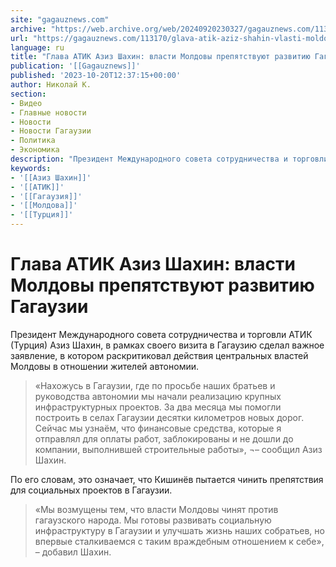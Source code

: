 ```yaml
---
site: "gagauznews.com"
archive: "https://web.archive.org/web/20240920230327/gagauznews.com/113170/glava-atik-aziz-shahin-vlasti-moldovy-prepyatstvuyut-razvitiyu-gagauzii.html"
url: "https://gagauznews.com/113170/glava-atik-aziz-shahin-vlasti-moldovy-prepyatstvuyut-razvitiyu-gagauzii.html"
language: ru
title: "Глава АТИК Азиз Шахин: власти Молдовы препятствуют развитию Гагаузии"
publication: '[[Gagauznews]]'
published: '2023-10-20T12:37:15+00:00'
author: Николай К.
section:
- Видео
- Главные новости
- Новости
- Новости Гагаузии
- Политика
- Экономика
description: "Президент Международного совета сотрудничества и торговли АТИК (Турция) Азиз Шахин, в рамках своего визита в Гагаузию сделал важное заявление, в котором раскритиковал действия центральных властей Молдовы в отношении жителей автономии. «Нахожусь в Гагаузии, где по просьбе наших братьев и руководства автономии мы начали реализацию крупных инфраструктурных проектов. За два месяца мы помогли построить в селах Гагаузии десятки километров новых дорог. Сейчас мы узнаём, что финансовые средства, которые я отправлял для оплаты работ, заблокированы и не дошли до компании, выполнившей строительные работы», ¬– сообщил Азиз Шахин. По его словам, это означает, что Кишинёв пытается чинить препятствия для социальных проектов в Гагаузии. […]"
keywords:
- '[[Азиз Шахин]]'
- '[[АТИК]]'
- '[[Гагаузия]]'
- '[[Молдова]]'
- '[[Турция]]'
---
```


# Глава АТИК Азиз Шахин: власти Молдовы препятствуют развитию Гагаузии

Президент Международного совета сотрудничества и торговли АТИК (Турция) Азиз Шахин, в рамках своего визита в Гагаузию сделал важное заявление, в котором раскритиковал действия центральных властей Молдовы в отношении жителей автономии.

> «Нахожусь в Гагаузии, где по просьбе наших братьев и руководства автономии мы начали реализацию крупных инфраструктурных проектов. За два месяца мы помогли построить в селах Гагаузии десятки километров новых дорог. Сейчас мы узнаём, что финансовые средства, которые я отправлял для оплаты работ, заблокированы и не дошли до компании, выполнившей строительные работы», ¬– сообщил Азиз Шахин.

По его словам, это означает, что Кишинёв пытается чинить препятствия для социальных проектов в Гагаузии.

> «Мы возмущены тем, что власти Молдовы чинят против гагаузского народа. Мы готовы развивать социальную инфраструктуру в Гагаузии и улучшать жизнь наших собратьев, но впервые сталкиваемся с таким враждебным отношением к себе», – добавил Шахин.